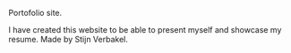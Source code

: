 Portofolio site.

I have created this website to be able to present myself and showcase my resume. 
Made by Stijn Verbakel.
